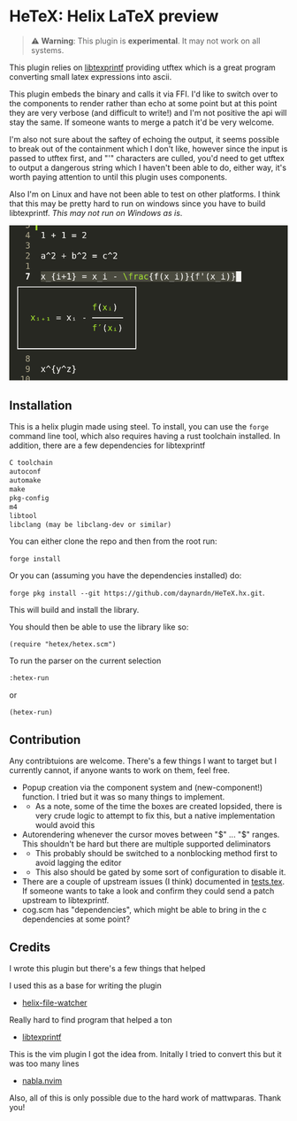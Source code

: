 # HeTeX: Helix LaTeX preview

> ⚠️ **Warning**: This plugin is **experimental**. It may not work on all systems.

This plugin relies on [libtexprintf](https://github.com/bartp5/libtexprintf/) providing utftex which is a great program converting small latex expressions into ascii.

This plugin embeds the binary and calls it via FFI. I'd like to switch over to the components to render rather than echo at some point but at this point they are very verbose (and difficult to write!) and I'm not positive the api will stay the same. If someone wants to merge a patch it'd be very welcome.

I'm also not sure about the saftey of echoing the output, it seems possible to break out of the containment which I don't like, however since the input is passed to utftex first, and "'" characters are culled, you'd need to get utftex to output a dangerous string which I haven't been able to do, either way, it's worth paying attention to until this plugin uses components.

Also I'm on Linux and have not been able to test on other platforms. I think that this may be pretty hard to run on windows since you have to build libtexprintf. *This may not run on Windows as is*.

![image of the plugin](media/image.png)

## Installation

This is a helix plugin made using steel. To install, you can use the `forge` command line tool,
which also requires having a rust toolchain installed. In addition, there are a few dependencies for libtexprintf 

```
C toolchain
autoconf
automake
make
pkg-config
m4
libtool
libclang (may be libclang-dev or similar)
```

You can either clone the repo and then from the root run:

`forge install`

Or you can (assuming you have the dependencies installed) do:

`forge pkg install --git https://github.com/daynardn/HeTeX.hx.git`.


This will build and install the library.

You should then be able to use the library like so:

```steel
(require "hetex/hetex.scm")
```

To run the parser on the current selection

```txt
:hetex-run
```

or

```scheme
(hetex-run)
```

## Contribution

Any contribtuions are welcome. There's a few things I want to target but I currently cannot, if anyone wants to work on them, feel free.
* Popup creation via the component system and (new-component!) function. I tried but it was so many things to implement.
* * As a note, some of the time the boxes are created lopsided, there is very crude logic to attempt to fix this, but a native implementation would avoid this
* Autorendering whenever the cursor moves between "\$" ... "\$" ranges. This shouldn't be hard but there are multiple supported deliminators 
* * This probably should be switched to a nonblocking method first to avoid lagging the editor
* * This also should be gated by some sort of configuration to disable it.  
* There are a couple of upstream issues (I think) documented in [tests.tex](tests.tex). If someone wants to take a look and confirm they could send a patch upstream to libtexprintf. 
* cog.scm has "dependencies", which might be able to bring in the c dependencies at some point?

## Credits

I wrote this plugin but there's a few things that helped

I used this as a base for writing the plugin
* [helix-file-watcher](https://github.com/mattwparas/helix-file-watcher)

Really hard to find program that helped a ton
* [libtexprintf](https://github.com/bartp5/libtexprintf/)

This is the vim plugin I got the idea from. Initally I tried to convert this but it was too many lines
* [nabla.nvim](https://github.com/jbyuki/nabla.nvim) 

Also, all of this is only possible due to the hard work of mattwparas. Thank you!
